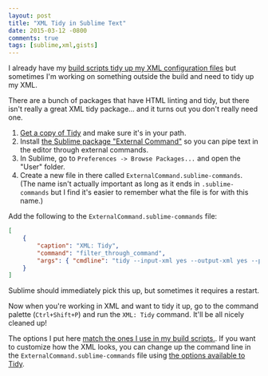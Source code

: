 ```yaml
---
layout: post
title: "XML Tidy in Sublime Text"
date: 2015-03-12 -0800
comments: true
tags: [sublime,xml,gists]
---
```

I already have my [build scripts tidy up my XML configuration files](/archive/2012/06/22/format-configuration-files-on-build.aspx/) but sometimes I'm working on something outside the build and need to tidy up my XML.

There are a bunch of packages that have HTML linting and tidy, but there isn't really a great XML tidy package... and it turns out you don't really need one.

1. [Get a copy of Tidy](http://tidy.sourceforge.net/#binaries) and make sure it's in your path.
2. Install [the Sublime package "External Command"](https://packagecontrol.io/packages/External%20Command) so you can pipe text in the editor through external commands.
3. In Sublime, go to `Preferences -> Browse Packages...` and open the "User" folder.
4. Create a new file in there called `ExternalCommand.sublime-commands`. (The name isn't actually important as long as it ends in `.sublime-commands` but I find it's easier to remember what the file is for with this name.)

Add the following to the `ExternalCommand.sublime-commands` file:

``` json
[
    {
        "caption": "XML: Tidy",
        "command": "filter_through_command",
        "args": { "cmdline": "tidy --input-xml yes --output-xml yes --preserve-entities yes --indent yes --indent-spaces 4 --input-encoding utf8 --indent-attributes yes --wrap 0 --newline lf" }
    }
]
```

Sublime should immediately pick this up, but sometimes it requires a restart.

Now when you're working in XML and want to tidy it up, go to the command palette (`Ctrl+Shift+P`) and run the `XML: Tidy` command. It'll be all nicely cleaned up!

The options I put here [match the ones I use in my build scripts.](/archive/2012/06/22/format-configuration-files-on-build.aspx/). If you want to customize how the XML looks, you can change up the command line in the `ExternalCommand.sublime-commands` file using [the options available to Tidy](http://tidy.sourceforge.net/docs/quickref.html).